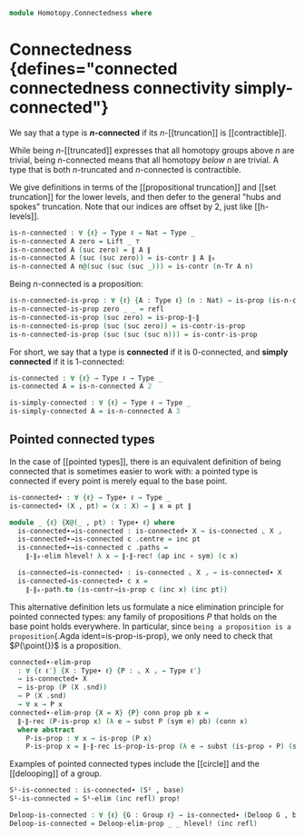 <!--
```agda
open import 1Lab.Reflection.HLevel
open import 1Lab.HLevel.Retracts
open import 1Lab.HIT.Truncation
open import 1Lab.Type.Pointed
open import 1Lab.Underlying
open import 1Lab.HLevel
open import 1Lab.Path
open import 1Lab.Type

open import Algebra.Group.Cat.Base
open import Algebra.Group.Homotopy

open import Data.Set.Truncation

open import Homotopy.Space.Suspension
open import Homotopy.Space.Circle
open import Homotopy.Space.Sphere
open import Homotopy.Base
```
-->

```agda
module Homotopy.Connectedness where
```

# Connectedness {defines="connected connectedness connectivity simply-connected"}

We say that a type is **$n$-connected** if its $n$-[[truncation]] is [[contractible]].

While being $n$-[[truncated]] expresses that all homotopy groups above $n$ are trivial,
being $n$-connected means that all homotopy *below* $n$ are trivial.
A type that is both $n$-truncated and $n$-connected is contractible.

We give definitions in terms of the [[propositional truncation]] and [[set truncation]]
for the lower levels, and then defer to the general "hubs and spokes" truncation.
Note that our indices are offset by 2, just like [[h-levels]].

```agda
is-n-connected : ∀ {ℓ} → Type ℓ → Nat → Type _
is-n-connected A zero = Lift _ ⊤
is-n-connected A (suc zero) = ∥ A ∥
is-n-connected A (suc (suc zero)) = is-contr ∥ A ∥₀
is-n-connected A n@(suc (suc (suc _))) = is-contr (n-Tr A n)
```

Being $n$-connected is a proposition:

```agda
is-n-connected-is-prop : ∀ {ℓ} {A : Type ℓ} (n : Nat) → is-prop (is-n-connected A n)
is-n-connected-is-prop zero _ _ = refl
is-n-connected-is-prop (suc zero) = is-prop-∥-∥
is-n-connected-is-prop (suc (suc zero)) = is-contr-is-prop
is-n-connected-is-prop (suc (suc (suc n))) = is-contr-is-prop
```

For short, we say that a type is **connected** if it is $0$-connected, and
**simply connected** if it is $1$-connected:

```agda
is-connected : ∀ {ℓ} → Type ℓ → Type _
is-connected A = is-n-connected A 2

is-simply-connected : ∀ {ℓ} → Type ℓ → Type _
is-simply-connected A = is-n-connected A 3
```

## Pointed connected types

In the case of [[pointed types]], there is an equivalent definition of being connected
that is sometimes easier to work with: a pointed type is connected if every point is
merely equal to the base point.

```agda
is-connected∙ : ∀ {ℓ} → Type∙ ℓ → Type _
is-connected∙ (X , pt) = (x : X) → ∥ x ≡ pt ∥

module _ {ℓ} {X@(_ , pt) : Type∙ ℓ} where
  is-connected∙→is-connected : is-connected∙ X → is-connected ⌞ X ⌟
  is-connected∙→is-connected c .centre = inc pt
  is-connected∙→is-connected c .paths =
    ∥-∥₀-elim hlevel! λ x → ∥-∥-rec! (ap inc ∘ sym) (c x)

  is-connected→is-connected∙ : is-connected ⌞ X ⌟ → is-connected∙ X
  is-connected→is-connected∙ c x =
    ∥-∥₀-path.to (is-contr→is-prop c (inc x) (inc pt))
```

This alternative definition lets us formulate a nice elimination principle for pointed
connected types: any family of propositions $P$ that holds on the base point holds everywhere.
In particular, since `being a proposition is a proposition`{.Agda ident=is-prop-is-prop},
we only need to check that $P(\point{})$ is a proposition.

```agda
connected∙-elim-prop
  : ∀ {ℓ ℓ′} {X : Type∙ ℓ} {P : ⌞ X ⌟ → Type ℓ′}
  → is-connected∙ X
  → is-prop (P (X .snd))
  → P (X .snd)
  → ∀ x → P x
connected∙-elim-prop {X = X} {P} conn prop pb x =
  ∥-∥-rec (P-is-prop x) (λ e → subst P (sym e) pb) (conn x)
  where abstract
    P-is-prop : ∀ x → is-prop (P x)
    P-is-prop x = ∥-∥-rec is-prop-is-prop (λ e → subst (is-prop ∘ P) (sym e) prop) (conn x)
```

Examples of pointed connected types include the [[circle]] and the [[delooping]] of a group.

```agda
S¹-is-connected : is-connected∙ (S¹ , base)
S¹-is-connected = S¹-elim (inc refl) prop!

Deloop-is-connected : ∀ {ℓ} {G : Group ℓ} → is-connected∙ (Deloop G , base)
Deloop-is-connected = Deloop-elim-prop _ _ hlevel! (inc refl)
```
